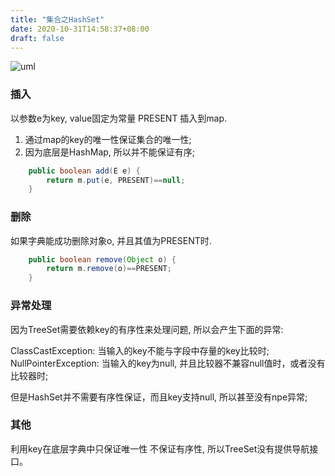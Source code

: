 ```yaml
---
title: "集合之HashSet"
date: 2020-10-31T14:58:37+08:00
draft: false
---
```


![uml](http://assets.processon.com/chart_image/5f9d0674f346fb11c3cc0c75.png)

### 插入

以参数e为key, value固定为常量 PRESENT 插入到map.
1. 通过map的key的唯一性保证集合的唯一性; 
2. 因为底层是HashMap, 所以并不能保证有序; 

```java
    public boolean add(E e) {
        return m.put(e, PRESENT)==null;
    }
```

### 删除

如果字典能成功删除对象o, 并且其值为PRESENT时. 

```java
    public boolean remove(Object o) {
        return m.remove(o)==PRESENT;
    }
```

### 异常处理

因为TreeSet需要依赖key的有序性来处理问题, 所以会产生下面的异常:

ClassCastException: 当输入的key不能与字段中存量的key比较时;
NullPointerException: 当输入的key为null, 并且比较器不兼容null值时，或者没有比较器时;

但是HashSet并不需要有序性保证，而且key支持null, 所以甚至没有npe异常;


### 其他

利用key在底层字典中只保证唯一性 不保证有序性, 所以TreeSet没有提供导航接口。 




